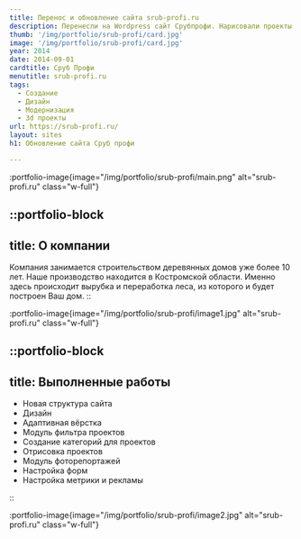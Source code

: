 ```yaml
---
title: Перенос и обновление сайта srub-profi.ru
description: Перенесли на Wordpress сайт Срубпрофи. Нарисовали проекты
thumb: '/img/portfolio/srub-profi/card.jpg'
image: '/img/portfolio/srub-profi/card.jpg'
year: 2014
date: 2014-09-01
cardtitle: Сруб Профи
menutitle: srub-profi.ru
tags:
  - Создание
  - Дизайн
  - Модернизация
  - 3d проекты
url: https://srub-profi.ru/
layout: sites
h1: Обновление сайта Сруб профи

---
```



:portfolio-image{image="/img/portfolio/srub-profi/main.png" alt="srub-profi.ru" class="w-full"}

::portfolio-block
---
title: О компании
---
Компания занимается строительством деревянных домов уже более 10 лет. Наше производство находится в Костромской области.
Именно здесь происходит вырубка и переработка леса, из которого и будет построен Ваш дом.
::

:portfolio-image{image="/img/portfolio/srub-profi/image1.jpg" alt="srub-profi.ru" class="w-full"}

::portfolio-block
---
title: Выполненные работы
---

- Новая структура сайта
- Дизайн
- Адаптивная вёрстка
- Модуль фильтра проектов
- Создание категорий для проектов
- Отрисовка проектов
- Модуль фоторепортажей
- Настройка форм
- Настройка метрики и рекламы

::

:portfolio-image{image="/img/portfolio/srub-profi/image2.jpg" alt="srub-profi.ru" class="w-full"}
